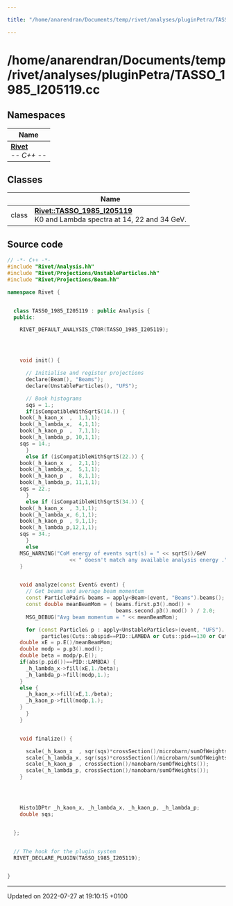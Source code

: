 ```yaml
---

title: "/home/anarendran/Documents/temp/rivet/analyses/pluginPetra/TASSO_1985_I205119.cc"

---
```


# /home/anarendran/Documents/temp/rivet/analyses/pluginPetra/TASSO_1985_I205119.cc



## Namespaces

| Name           |
| -------------- |
| **[Rivet](http://example.org/namespaces/namespacerivet/)** <br>-*- C++ -*-  |

## Classes

|                | Name           |
| -------------- | -------------- |
| class | **[Rivet::TASSO_1985_I205119](http://example.org/classes/classrivet_1_1tasso__1985__i205119/)** <br>K0 and Lambda spectra at 14, 22 and 34 GeV.  |




## Source code

```cpp
// -*- C++ -*-
#include "Rivet/Analysis.hh"
#include "Rivet/Projections/UnstableParticles.hh"
#include "Rivet/Projections/Beam.hh"

namespace Rivet {


  class TASSO_1985_I205119 : public Analysis {
  public:

    RIVET_DEFAULT_ANALYSIS_CTOR(TASSO_1985_I205119);




    void init() {

      // Initialise and register projections
      declare(Beam(), "Beams");
      declare(UnstableParticles(), "UFS");

      // Book histograms
      sqs = 1.;
      if(isCompatibleWithSqrtS(14.)) {
    book(_h_kaon_x  ,  1,1,1);
    book(_h_lambda_x,  4,1,1);
    book(_h_kaon_p  ,  7,1,1);
    book(_h_lambda_p, 10,1,1);
    sqs = 14.;
      }
      else if (isCompatibleWithSqrtS(22.)) {
    book(_h_kaon_x  ,  2,1,1);
    book(_h_lambda_x,  5,1,1);
    book(_h_kaon_p  ,  8,1,1);
    book(_h_lambda_p, 11,1,1);
    sqs = 22.;
      }
      else if (isCompatibleWithSqrtS(34.)) {
    book(_h_kaon_x  , 3,1,1);
    book(_h_lambda_x, 6,1,1);
    book(_h_kaon_p  , 9,1,1);
    book(_h_lambda_p,12,1,1);
    sqs = 34.;
      }
      else
    MSG_WARNING("CoM energy of events sqrt(s) = " << sqrtS()/GeV
                    << " doesn't match any available analysis energy .");
    }


    void analyze(const Event& event) {
      // Get beams and average beam momentum
      const ParticlePair& beams = apply<Beam>(event, "Beams").beams();
      const double meanBeamMom = ( beams.first.p3().mod() +
                                   beams.second.p3().mod() ) / 2.0;
      MSG_DEBUG("Avg beam momentum = " << meanBeamMom);

      for (const Particle& p : apply<UnstableParticles>(event, "UFS").
           particles(Cuts::abspid==PID::LAMBDA or Cuts::pid==130 or Cuts::pid==310)) {
    double xE = p.E()/meanBeamMom;
    double modp = p.p3().mod();
    double beta = modp/p.E();
    if(abs(p.pid())==PID::LAMBDA) {
      _h_lambda_x->fill(xE,1./beta);
      _h_lambda_p->fill(modp,1.);
    }
    else {
      _h_kaon_x->fill(xE,1./beta);   
      _h_kaon_p->fill(modp,1.);
    }
      }
    }


    void finalize() {

      scale(_h_kaon_x  , sqr(sqs)*crossSection()/microbarn/sumOfWeights());
      scale(_h_lambda_x, sqr(sqs)*crossSection()/microbarn/sumOfWeights());
      scale(_h_kaon_p  , crossSection()/nanobarn/sumOfWeights());
      scale(_h_lambda_p, crossSection()/nanobarn/sumOfWeights());
    }




    Histo1DPtr _h_kaon_x, _h_lambda_x, _h_kaon_p, _h_lambda_p;
    double sqs;


  };


  // The hook for the plugin system
  RIVET_DECLARE_PLUGIN(TASSO_1985_I205119);


}
```


-------------------------------

Updated on 2022-07-27 at 19:10:15 +0100
